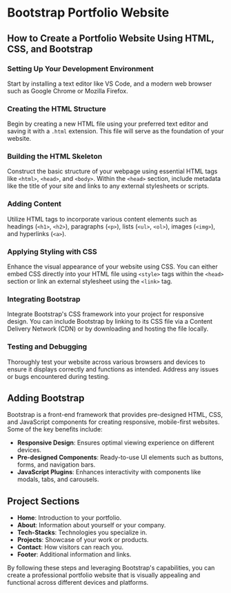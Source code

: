 # Bootstrap Portfolio Website

## How to Create a Portfolio Website Using HTML, CSS, and Bootstrap

### Setting Up Your Development Environment

Start by installing a text editor like VS Code, and a modern web browser such as Google Chrome or Mozilla Firefox.

### Creating the HTML Structure

Begin by creating a new HTML file using your preferred text editor and saving it with a `.html` extension. This file will serve as the foundation of your website.

### Building the HTML Skeleton

Construct the basic structure of your webpage using essential HTML tags like `<html>`, `<head>`, and `<body>`. Within the `<head>` section, include metadata like the title of your site and links to any external stylesheets or scripts.

### Adding Content

Utilize HTML tags to incorporate various content elements such as headings (`<h1>`, `<h2>`), paragraphs (`<p>`), lists (`<ul>`, `<ol>`), images (`<img>`), and hyperlinks (`<a>`).

### Applying Styling with CSS

Enhance the visual appearance of your website using CSS. You can either embed CSS directly into your HTML file using `<style>` tags within the `<head>` section or link an external stylesheet using the `<link>` tag.

### Integrating Bootstrap

Integrate Bootstrap's CSS framework into your project for responsive design. You can include Bootstrap by linking to its CSS file via a Content Delivery Network (CDN) or by downloading and hosting the file locally.

### Testing and Debugging

Thoroughly test your website across various browsers and devices to ensure it displays correctly and functions as intended. Address any issues or bugs encountered during testing.

## Adding Bootstrap

Bootstrap is a front-end framework that provides pre-designed HTML, CSS, and JavaScript components for creating responsive, mobile-first websites. Some of the key benefits include:

- **Responsive Design**: Ensures optimal viewing experience on different devices.
- **Pre-designed Components**: Ready-to-use UI elements such as buttons, forms, and navigation bars.
- **JavaScript Plugins**: Enhances interactivity with components like modals, tabs, and carousels.

## Project Sections

- **Home**: Introduction to your portfolio.
- **About**: Information about yourself or your company.
- **Tech-Stacks**: Technologies you specialize in.
- **Projects**: Showcase of your work or products.
- **Contact**: How visitors can reach you.
- **Footer**: Additional information and links.

By following these steps and leveraging Bootstrap's capabilities, you can create a professional portfolio website that is visually appealing and functional across different devices and platforms.
